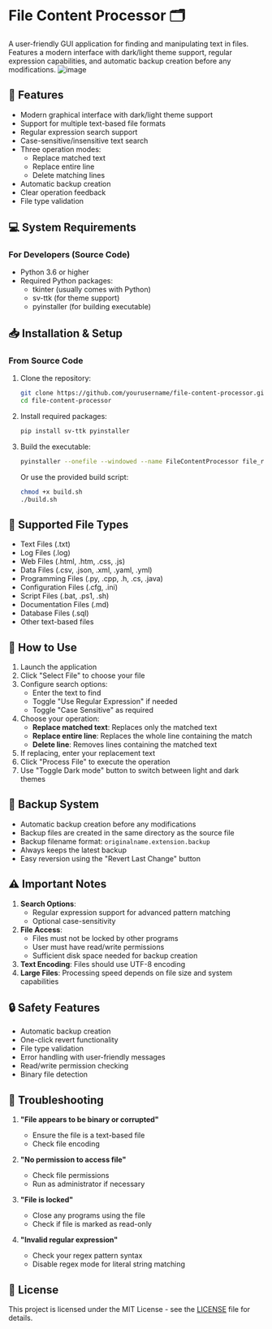 # File Content Processor 🗂️

A user-friendly GUI application for finding and manipulating text in files. Features a modern interface with dark/light theme support, regular expression capabilities, and automatic backup creation before any modifications.
![image](https://github.com/user-attachments/assets/fc4b683c-c918-4145-9e91-6beca4faf1ef)


## 🚀 Features

- Modern graphical interface with dark/light theme support
- Support for multiple text-based file formats
- Regular expression search support
- Case-sensitive/insensitive text search
- Three operation modes:
  - Replace matched text
  - Replace entire line
  - Delete matching lines
- Automatic backup creation
- Clear operation feedback
- File type validation

## 💻 System Requirements

### For Developers (Source Code)
- Python 3.6 or higher
- Required Python packages:
  - tkinter (usually comes with Python)
  - sv-ttk (for theme support)
  - pyinstaller (for building executable)

## 📥 Installation & Setup

### From Source Code
1. Clone the repository:
   ```bash
   git clone https://github.com/yourusername/file-content-processor.git
   cd file-content-processor
   ```

2. Install required packages:
   ```bash
   pip install sv-ttk pyinstaller
   ```

3. Build the executable:
   ```bash
   pyinstaller --onefile --windowed --name FileContentProcessor file_replacer.py
   ```
   Or use the provided build script:
   ```bash
   chmod +x build.sh
   ./build.sh
   ```

## 📝 Supported File Types

- Text Files (.txt)
- Log Files (.log)
- Web Files (.html, .htm, .css, .js)
- Data Files (.csv, .json, .xml, .yaml, .yml)
- Programming Files (.py, .cpp, .h, .cs, .java)
- Configuration Files (.cfg, .ini)
- Script Files (.bat, .ps1, .sh)
- Documentation Files (.md)
- Database Files (.sql)
- Other text-based files

## 🎯 How to Use

1. Launch the application
2. Click "Select File" to choose your file
3. Configure search options:
   - Enter the text to find
   - Toggle "Use Regular Expression" if needed
   - Toggle "Case Sensitive" as required
4. Choose your operation:
   - **Replace matched text**: Replaces only the matched text
   - **Replace entire line**: Replaces the whole line containing the match
   - **Delete line**: Removes lines containing the matched text
5. If replacing, enter your replacement text
6. Click "Process File" to execute the operation
7. Use "Toggle Dark mode" button to switch between light and dark themes

## 💾 Backup System

- Automatic backup creation before any modifications
- Backup files are created in the same directory as the source file
- Backup filename format: `originalname.extension.backup`
- Always keeps the latest backup
- Easy reversion using the "Revert Last Change" button

## ⚠️ Important Notes

1. **Search Options**:
   - Regular expression support for advanced pattern matching
   - Optional case-sensitivity
2. **File Access**:
   - Files must not be locked by other programs
   - User must have read/write permissions
   - Sufficient disk space needed for backup creation
3. **Text Encoding**: Files should use UTF-8 encoding
4. **Large Files**: Processing speed depends on file size and system capabilities

## 🔒 Safety Features

- Automatic backup creation
- One-click revert functionality
- File type validation
- Error handling with user-friendly messages
- Read/write permission checking
- Binary file detection

## 🐛 Troubleshooting

1. **"File appears to be binary or corrupted"**
   - Ensure the file is a text-based file
   - Check file encoding

2. **"No permission to access file"**
   - Check file permissions
   - Run as administrator if necessary

3. **"File is locked"**
   - Close any programs using the file
   - Check if file is marked as read-only

4. **"Invalid regular expression"**
   - Check your regex pattern syntax
   - Disable regex mode for literal string matching

## 📄 License

This project is licensed under the MIT License - see the [LICENSE](LICENSE) file for details.
